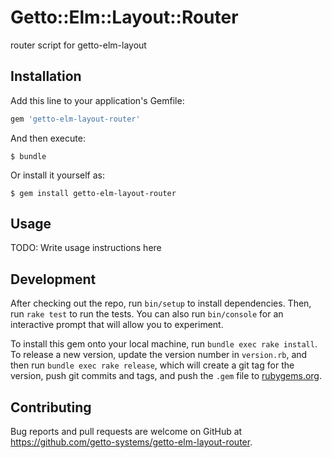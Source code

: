 # Getto::Elm::Layout::Router

router script for getto-elm-layout

## Installation

Add this line to your application's Gemfile:

```ruby
gem 'getto-elm-layout-router'
```

And then execute:

    $ bundle

Or install it yourself as:

    $ gem install getto-elm-layout-router

## Usage

TODO: Write usage instructions here

## Development

After checking out the repo, run `bin/setup` to install dependencies. Then, run `rake test` to run the tests. You can also run `bin/console` for an interactive prompt that will allow you to experiment.

To install this gem onto your local machine, run `bundle exec rake install`. To release a new version, update the version number in `version.rb`, and then run `bundle exec rake release`, which will create a git tag for the version, push git commits and tags, and push the `.gem` file to [rubygems.org](https://rubygems.org).

## Contributing

Bug reports and pull requests are welcome on GitHub at https://github.com/getto-systems/getto-elm-layout-router.
